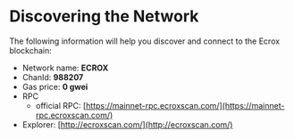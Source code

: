 # Discovering the Network

The following information will help you discover and connect to the Ecrox blockchain:

* Network name: **ECROX**
* ChanId: **988207**
* Gas price: **0 gwei**
* RPC
  * official RPC: [https://mainnet-rpc.ecroxscan.com/](https://mainnet-rpc.ecroxscan.com/)
* Explorer: [http://ecroxscan.com/](http://ecroxscan.com/)
